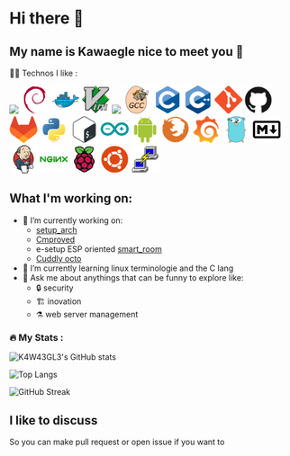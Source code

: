 # Hi there 👋
## My name is Kawaegle nice to meet you 👋

:woman_technologist: Technos I like :
<div>
  <img src="https://archlinux.org/static/logos/archlinux-logo-dark-scalable.518881f04ca9.svg" width="150">
  <img src="https://raw.githubusercontent.com/devicons/devicon/master/icons/debian/debian-original.svg" width="50" />
  <img src="https://raw.githubusercontent.com/devicons/devicon/master/icons/docker/docker-original.svg" width="50" />
  <img src="https://raw.githubusercontent.com/devicons/devicon/master/icons/vim/vim-original.svg" width="50" />
  <img src="https://raw.githubusercontent.com/neovim/neovim.github.io/master/logos/neovim-mark-flat.svg" width="50"/>
  <img src="https://raw.githubusercontent.com/devicons/devicon/master/icons/gcc/gcc-original.svg" width="50" />
  <img src="https://raw.githubusercontent.com/devicons/devicon/master/icons/c/c-original.svg" width="50" />
  <img src="https://raw.githubusercontent.com/devicons/devicon/master/icons/cplusplus/cplusplus-original.svg" width="50" />
  <img src="https://raw.githubusercontent.com/devicons/devicon/master/icons/git/git-original.svg" width="50" />
  <img src="https://raw.githubusercontent.com/devicons/devicon/master/icons/github/github-original.svg" width="50" />
  <img src="https://raw.githubusercontent.com/devicons/devicon/master/icons/gitlab/gitlab-original.svg" width="50" />
  <img src="https://raw.githubusercontent.com/devicons/devicon/master/icons/python/python-original.svg" width="50" />
  <img src="https://raw.githubusercontent.com/devicons/devicon/master/icons/bash/bash-original.svg" width="50" />
  <img src="https://raw.githubusercontent.com/devicons/devicon/master/icons/arduino/arduino-original.svg" width="50" />
  <img src="https://raw.githubusercontent.com/devicons/devicon/master/icons/android/android-original.svg" width="50" />
  <img src="https://raw.githubusercontent.com/devicons/devicon/master/icons/firefox/firefox-plain.svg" width="50" />
  <img src="https://raw.githubusercontent.com/devicons/devicon/master/icons/grafana/grafana-original.svg" width="50" />
  <img src="https://raw.githubusercontent.com/devicons/devicon/master/icons/go/go-original.svg" width="50" />
  <img src="https://raw.githubusercontent.com/devicons/devicon/master/icons/markdown/markdown-original.svg" width="50" />
  <img src="https://raw.githubusercontent.com/devicons/devicon/master/icons/jenkins/jenkins-original.svg" width="50" />
  <img src="https://raw.githubusercontent.com/devicons/devicon/master/icons/nginx/nginx-original.svg" width="50" />
  <img src="https://raw.githubusercontent.com/devicons/devicon/master/icons/raspberrypi/raspberrypi-original.svg" width="50" />
  <img src="https://raw.githubusercontent.com/devicons/devicon/master/icons/ubuntu/ubuntu-plain.svg" width="50" />
  <img src="https://raw.githubusercontent.com/devicons/devicon/master/icons/putty/putty-original.svg" width="50" />
</div>

## What I'm working on:

- 🔭 I’m currently working on:
    - [setup_arch](https://github.com/kawaegle/setup_arch)
    - [Cmproved](https://github.com/Cmproved)
    - e-setup ESP oriented [smart_room](https://github.com/kawaegle/smart_room)
    - [Cuddly octo](https://github.com/oppaiweeb/cuddly_octo)
- 🌱 I’m currently learning linux terminologie and the C lang
- 💬 Ask me about anythings that can be funny to explore like:
    - 🔒️ security
    - 🏗️ inovation
    - ⚗️ web server management

### :fire: My Stats :

![K4W43GL3's GitHub stats](https://github-readme-stats.vercel.app/api?username=kawaegle&show_icons=true&theme=tokyonight)

![Top Langs](https://github-readme-stats.vercel.app/api/top-langs/?username=kawaegle&show_icons=true&theme=tokyonight)

![GitHub Streak](https://github-readme-streak-stats.herokuapp.com/?user=kawaegle&theme=tokyonight)


## I like to discuss
So you can make pull request or open issue if you want to
